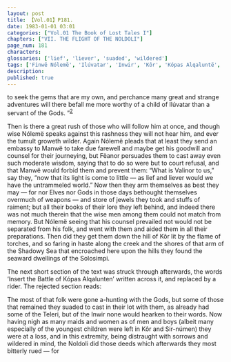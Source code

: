 ```yaml
---
layout: post
title: 【Vol.01】P181.
date: 1983-01-01 03:01
categories: ["Vol.01 The Book of Lost Tales I"]
chapters: ["VII. THE FLIGHT OF THE NOLDOLI"]
page_num: 181
characters: 
glossaries: ['lief', 'liever', 'suaded', 'wildered']
tags: ['Finwë Nólemë', 'Ilúvatar', 'Inwir', 'Kôr', 'Kópas Alqaluntë', 'Manwë']
description: 
published: true
---
```


<p style="text-indent: 0;">
to seek the gems that are my own, and perchance many great and strange adventures will there befall me more worthy of a child of Ilúvatar than a servant of the Gods. ”<SUP><a href="{{site.baseurl}}/vol01-p188">2</a></SUP>
</p>

Then is there a great rush of those who will follow him at once, and though wise Nólemë speaks against this rashness they will not hear him, and ever the tumult groweth wilder. Again Nólemë pleads that at least they send an embassy to Manwë to take due farewell and maybe get his goodwill and counsel for their journeying, but Fëanor persuades them to cast away even such moderate wisdom, saying that to do so were but to court refusal, and that Manwë would forbid them and prevent them: “What is Valinor to us,” say they, “now that its light is come to little — as lief and liever would we have the untrammeled world.” Now then they arm themselves as best they may — for nor Elves nor Gods in those days bethought themselves overmuch of weapons — and store of jewels they took and stuffs of raiment; but all their books of their lore they left behind, and indeed there was not much therein that the wise men among them could not match from memory. But Nólemë seeing that his counsel prevailed not would not be separated from his folk, and went with them and aided them in all their preparations. Then did they get them down the hill of Kôr lit by the flame of torches, and so faring in haste along the creek and the shores of that arm of the Shadowy Sea that encroached here upon the hills they found the seaward dwellings of the Solosimpi.

The next short section of the text was struck through afterwards, the words ‘Insert the Battle of Kópas Alqalunten’ written across it, and replaced by a rider. The rejected section reads:

The most of that folk were gone a-hunting with the Gods, but some of those that remained they suaded to cast in their lot with them, as already had some of the Teleri, but of the Inwir none would hearken to their words. Now having nigh as many maids and women as of men and boys (albeit many especially of the youngest children were left in Kôr and Sir-númen) they were at a loss, and in this extremity, being distraught with sorrows and wildered in mind, the Noldoli did those deeds which afterwards they most bitterly rued — for

